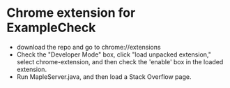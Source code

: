 # Chrome extension for ExampleCheck
- download the repo and go to chrome://extensions
- Check the "Developer Mode" box, click "load unpacked extension," select chrome-extension, and then check the 'enable' box in the loaded extension.
- Run MapleServer.java, and then load a Stack Overflow page.
